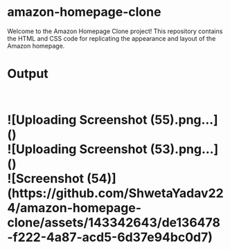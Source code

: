 # amazon-homepage-clone
Welcome to the Amazon Homepage Clone project! This repository contains the HTML and CSS code for replicating the appearance and layout of the Amazon homepage.
<h1>Output<h1>
  </BR>
![Uploading Screenshot (55).png…]()
  </BR>
![Uploading Screenshot (53).png…]()
  </BR>
![Screenshot (54)](https://github.com/ShwetaYadav224/amazon-homepage-clone/assets/143342643/de136478-f222-4a87-acd5-6d37e94bc0d7)
